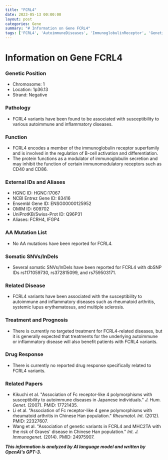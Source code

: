 ```yaml
---
title: "FCRL4"
date: 2023-05-13 00:00:00
layout: post
categories: Gene
summary: "# Information on Gene FCRL4"
tags: ['FCRL4', 'AutoimmuneDiseases', 'ImmunoglobulinReceptor', 'GeneticVariants', 'InflammatoryDiseases', 'SomaticMutations', 'Treatment', 'DrugResponse']
---
```


# Information on Gene FCRL4

### Genetic Position
- Chromosome: 1
- Location: 1p36.13
- Strand: Negative

### Pathology
- FCRL4 variants have been found to be associated with susceptibility to various autoimmune and inflammatory diseases.

### Function
- FCRL4 encodes a member of the immunoglobulin receptor superfamily and is involved in the regulation of B-cell activation and differentiation.
- The protein functions as a modulator of immunoglobulin secretion and may inhibit the function of certain immunomodulatory receptors such as CD40 and CD86.

### External IDs and Aliases
- HGNC ID: HGNC:17067
- NCBI Entrez Gene ID: 83416
- Ensembl Gene ID: ENSG00000125952
- OMIM ID: 609702
- UniProtKB/Swiss-Prot ID: Q96P31
- Aliases: FCRH4, IFGP4

### AA Mutation List
- No AA mutations have been reported for FCRL4.

### Somatic SNVs/InDels
- Several somatic SNVs/InDels have been reported for FCRL4 with dbSNP IDs rs1171059730, rs372815099, and rs759503171.

### Related Disease
- FCRL4 variants have been associated with the susceptibility to autoimmune and inflammatory diseases such as rheumatoid arthritis, systemic lupus erythematosus, and multiple sclerosis.

### Treatment and Prognosis
- There is currently no targeted treatment for FCRL4-related diseases, but it is generally expected that treatments for the underlying autoimmune or inflammatory disease will also benefit patients with FCRL4 variants.

### Drug Response
- There is currently no reported drug response specifically related to FCRL4 variants.

### Related Papers
- Kikuchi et al. "Association of Fc receptor-like 4 polymorphisms with susceptibility to autoimmune diseases in Japanese individuals." *J. Hum. Genet.* (2007). PMID: 17721435.
- Li et al. "Association of Fc receptor-like 4 gene polymorphisms with rheumatoid arthritis in Chinese Han population." *Rheumatol. Int.* (2012). PMID: 22327607.
- Wang et al. "Association of genetic variants in FCRL4 and MHC2TA with the risk of Graves' disease in Chinese Han population." *Int. J. Immunogenet.* (2014). PMID: 24975907.

**_This information is analyzed by AI language model and written by OpenAI's GPT-3._**